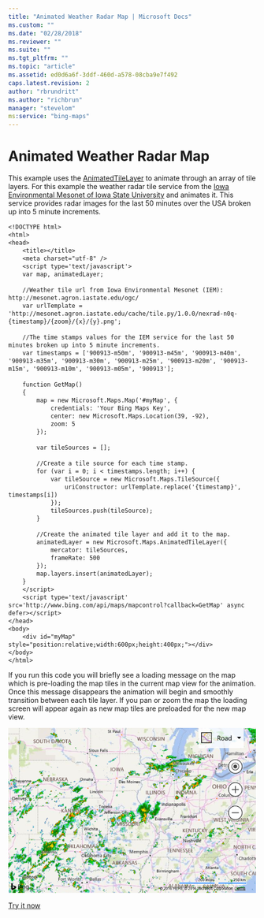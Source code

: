 ```yaml
---
title: "Animated Weather Radar Map | Microsoft Docs"
ms.custom: ""
ms.date: "02/28/2018"
ms.reviewer: ""
ms.suite: ""
ms.tgt_pltfrm: ""
ms.topic: "article"
ms.assetid: ed0d6a6f-3ddf-460d-a578-08cba9e7f492
caps.latest.revision: 2
author: "rbrundritt"
ms.author: "richbrun"
manager: "stevelom"
ms:service: "bing-maps"
---
```

# Animated Weather Radar Map
This example uses the [AnimatedTileLayer](../v8-web-control/animatedtilelayer-class.md) to animate through an array of tile layers. For this example the weather radar tile service from the [Iowa Environmental Mesonet of Iowa State University](http://www.mesonet.agron.iastate.edu/ogc/) and animates it. This service provides radar images for the last 50 minutes over the USA broken up into 5 minute increments.

```
<!DOCTYPE html>
<html>
<head>
    <title></title>
    <meta charset="utf-8" />
	<script type='text/javascript'>
    var map, animatedLayer;

    //Weather tile url from Iowa Environmental Mesonet (IEM): http://mesonet.agron.iastate.edu/ogc/
    var urlTemplate = 'http://mesonet.agron.iastate.edu/cache/tile.py/1.0.0/nexrad-n0q-{timestamp}/{zoom}/{x}/{y}.png';

    //The time stamps values for the IEM service for the last 50 minutes broken up into 5 minute increments.
    var timestamps = ['900913-m50m', '900913-m45m', '900913-m40m', '900913-m35m', '900913-m30m', '900913-m25m', '900913-m20m', '900913-m15m', '900913-m10m', '900913-m05m', '900913'];

    function GetMap()
    {
        map = new Microsoft.Maps.Map('#myMap', {
            credentials: 'Your Bing Maps Key',
            center: new Microsoft.Maps.Location(39, -92),
            zoom: 5
        });
        
        var tileSources = [];

        //Create a tile source for each time stamp.
        for (var i = 0; i < timestamps.length; i++) {
            var tileSource = new Microsoft.Maps.TileSource({
                uriConstructor: urlTemplate.replace('{timestamp}', timestamps[i])
            });
            tileSources.push(tileSource);
        }

        //Create the animated tile layer and add it to the map.
        animatedLayer = new Microsoft.Maps.AnimatedTileLayer({
            mercator: tileSources,
            frameRate: 500
        });
        map.layers.insert(animatedLayer);
    }
    </script>
    <script type='text/javascript' src='http://www.bing.com/api/maps/mapcontrol?callback=GetMap' async defer></script>
</head>
<body>
    <div id="myMap" style="position:relative;width:600px;height:400px;"></div>
</body>
</html>
```

If you run this code you will briefly see a loading message on the map which is pre-loading the map tiles in the current map view for the animation. Once this message disappears the animation will begin and smoothly transition between each tile layer. If you pan or zoom the map the loading screen will appear again as new map tiles are preloaded for the new map view.

![BMV8_AnimatedWeatherRadar](../v8-web-control/media/bmv8-animatedweatherradar.PNG)

[Try it now](http://www.bing.com/api/maps/mapcontrol/isdk#weatherRadarMap+JS)